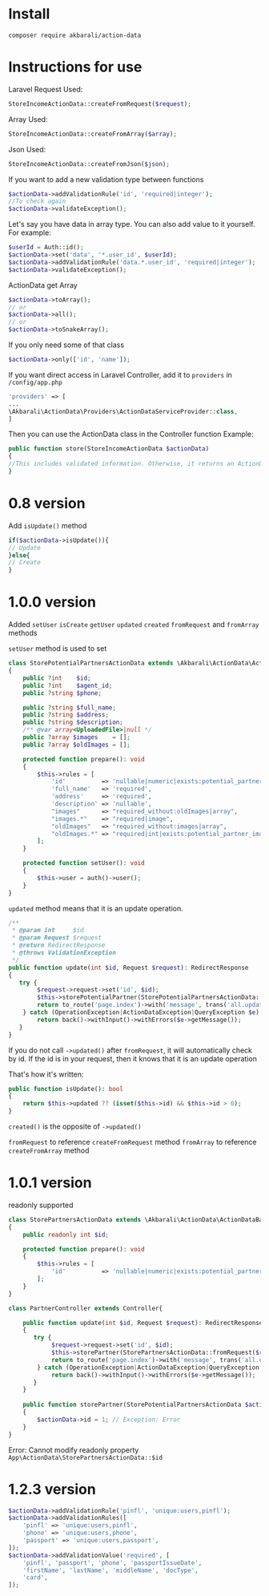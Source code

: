 # Install

```
composer require akbarali/action-data
```

# Instructions for use

Laravel Request Used:

```php
StoreIncomeActionData::createFromRequest($request);
```

Array Used:

```php
StoreIncomeActionData::createFromArray($array);
```

Json Used:

```php
StoreIncomeActionData::createFromJson($json);
```

If you want to add a new validation type between functions

```php
$actionData->addValidationRule('id', 'required|integer');
//To check again
$actionData->validateException();
```

Let's say you have data in array type. You can also add value to it yourself. For example:

```php
$userId = Auth::id();
$actionData->set('data', '*.user_id', $userId);
$actionData->addValidationRule('data.*.user_id', 'required|integer');
$actionData->validateException();
```

ActionData get Array

```php
$actionData->toArray();
// or  
$actionData->all();
// or
$actionData->toSnakeArray();
```

If you only need some of that class

```php
$actionData->only(['id', 'name']);
```

If you want direct access in Laravel Controller, add it to `providers` in `/config/app.php`

```php
'providers' => [
...
\Akbarali\ActionData\Providers\ActionDataServiceProvider::class,
]
```

Then you can use the ActionData class in the Controller function
Example:

```php
public function store(StoreIncomeActionData $actionData)
{
//This includes validated information. Otherwise, it returns an ActionDataException.
}
```

# 0.8 version

Add `isUpdate()` method

```php
if($actionData->isUpdate()){
// Update
}else{
// Create
}
```

# 1.0.0 version

Added `setUser` `isCreate` `getUser` `updated` `created` `fromRequest` and `fromArray` methods

`setUser` method is used to set

```php
class StorePotentialPartnersActionData extends \Akbarali\ActionData\ActionDataBase
{
    public ?int    $id;
    public ?int    $agent_id;
    public ?string $phone;

    public ?string $full_name;
    public ?string $address;
    public ?string $description;
    /** @var array<UploadedFile>|null */
    public ?array $images    = [];
    public ?array $oldImages = [];

    protected function prepare(): void
    {
        $this->rules = [
            'id'          => 'nullable|numeric|exists:potential_partner,id',
            'full_name'   => 'required',
            'address'     => 'required',
            'description' => 'nullable',
            "images"      => "required_without:oldImages|array",
            "images.*"    => "required|image",
            "oldImages"   => "required_without:images|array",
            "oldImages.*" => "required|int|exists:potential_partner_images,id",
        ];
    }

    protected function setUser(): void
    {
        $this->user = auth()->user();
    }
}
```

`updated` method means that it is an update operation.

```php
/**
 * @param int     $id
 * @param Request $request
 * @return RedirectResponse
 * @throws ValidationException
 */
public function update(int $id, Request $request): RedirectResponse
{
   try {
        $request->request->set('id', $id);
        $this->storePotentialPartner(StorePotentialPartnersActionData::fromRequest($request)->updated());
        return to_route('page.index')->with('message', trans('all.updated'));
    } catch (OperationException|ActionDataException|QueryException $e) {
        return back()->withInput()->withErrors($e->getMessage());
   }
}
```

If you do not call `->updated()` after `fromRequest`, it will automatically check by id.
If the id is in your request, then it knows that it is an update operation

That's how it's written:

```php
public function isUpdate(): bool
{
    return $this->updated ?? (isset($this->id) && $this->id > 0);
}
```

`created()` is the opposite of `->updated()`

`fromRequest` to reference `createFromRequest` method
`fromArray` to reference `createFromArray` method

# 1.0.1 version

readonly supported

```php
class StorePartnersActionData extends \Akbarali\ActionData\ActionDataBase
{
    public readonly int $id;

    protected function prepare(): void
    {
        $this->rules = [
            'id'          => 'nullable|numeric|exists:potential_partner,id',
        ];
    }
}

class PartnerController extends Controller{

    public function update(int $id, Request $request): RedirectResponse
    {
       try {
            $request->request->set('id', $id);
            $this->storePartner(StorePartnersActionData::fromRequest($request)->updated());
            return to_route('page.index')->with('message', trans('all.updated'));
        } catch (OperationException|ActionDataException|QueryException $e) {
            return back()->withInput()->withErrors($e->getMessage());
       }
    }
    
    public function storePartner(StorePotentialPartnersActionData $actionData): RedirectResponse
    {
        $actionData->id = 1; // Exception: Error
    }
}

```

Error: Cannot modify readonly property `App\ActionData\StorePartnersActionData::$id`

# 1.2.3 version

```php
$actionData->addValidationRule('pinfl', 'unique:users,pinfl');
$actionData->addValidationRules([
	'pinfl' => 'unique:users,pinfl',
	'phone' => 'unique:users,phone',
	'passport' => 'unique:users,passport',
]);
$actionData->addValidationValue('required', [
	'pinfl', 'passport', 'phone', 'passportIssueDate',
	'firstName', 'lastName', 'middleName', 'docType',
	'card',
]);
```

